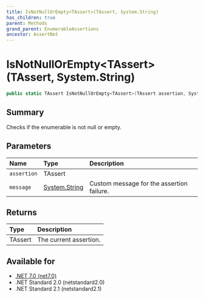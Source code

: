 ```yaml
---
title: IsNotNullOrEmpty<TAssert>(TAssert, System.String)
has_children: true
parent: Methods
grand_parent: EnumerableAssertions
ancestor: AssertNet
---
```

# IsNotNullOrEmpty&lt;TAssert&gt;(TAssert, System.String)

```csharp
public static TAssert IsNotNullOrEmpty<TAssert>(TAssert assertion, System.String message);
```

## Summary
Checks if the enumerable is not null or empty.

## Parameters
|Name|Type|Description|
|:-|:-|:-|
|`assertion`|TAssert||
|`message`|[System.String](https://learn.microsoft.com/en-us/dotnet/api/system.string)|Custom message for the assertion failure.|

## Returns
|Type|Description|
|:-|:-|
|TAssert|The current assertion.|

## Available for
- [.NET 7.0 (net7.0)](https://versionsof.net/core/7.0/)
- .NET Standard 2.0 (netstandard2.0)
- .NET Standard 2.1 (netstandard2.1)
